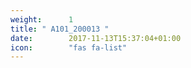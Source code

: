 ```yaml
---
weight:      1
title: " A101_200013 "
date:        2017-11-13T15:37:04+01:00
icon:        "fas fa-list"
---
```

